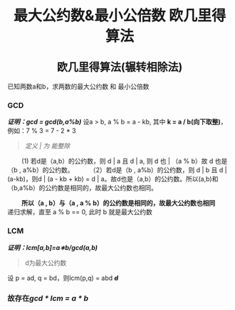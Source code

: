 # <center><font size = 6>最大公约数&最小公倍数 欧几里得算法<br></font>
## <center><font size = 5>欧几里得算法(辗转相除法)</font>
已知两数a和b，求两数的最大公约数 和 最小公倍数
### GCD
***证明：gcd = gcd(b,a%b)***
设a > b, a % b = a - kb, 其中 **k = a / b(向下取整)**， 例如：7 % 3 = 7 - 2 * 3

>*定义 | 为 能整除*

$\qquad$(1) 若d是（a,b）的公约数，则 d | a 且 d | a, 则 d 也 | （a % b）故 d 也是（b , a%b）的公约数。
$\qquad$（2）若d是（b , a%b）的公约数，则 d | b 且 d | (a-kb)，则d | (a - kb + kb) = d | a。故d也是（a,b）的公约数。所以(a,b)和（b,a%b）的公约数是相同的，故最大公约数也相同。

$\qquad$**所以（a , b）与（a , a % b）的公约数是相同的，故最大公约数也相同**
$\qquad$递归求解，直至 a % b == 0, 此时 b 就是最大公约数

### LCM
***证明：lcm[a,b]=a∗b/gcd(a,b)***

>d为最大公约数

设 p = ad, q = bd，则lcm(p,q) = abd ~~***d***~~

### 故存在*gcd * lcm = a * b*
